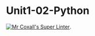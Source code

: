 # Unit1-02-Python
[![Mr Coxall's Super Linter](https://github.com/ICS3U-C-Programming-Amara-T/Unit1-02-Python.git/workflows/Mr%20Coxall's%20Super%20Linter/badge.svg)](https://github.com/ICS3U-C-Programming-Amara-T/Unit1-02-Python.git/actions/).
